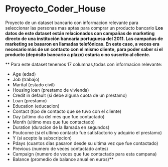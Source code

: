 # Proyecto_Coder_House
Proyecto de un dataset bancario con informacion relevante para seleccionar las personas mas aptas para comprar un producto bancario
**Los datos de este dataset están relacionados con campañas de marketing directo de una institución bancaria portuguesa del 2011. 
Las campañas de marketing se basaron en llamadas telefónicas. En este caso, a veces era necesario más de un contacto con el mismo cliente, 
para poder saber si el producto (depósito bancario a plazo) estaría o no suscrito al cliente.**

** Para este dataset tenemos 17 columnas,todas con informacion relevante:
- Age (edad)
- Job (trabajo)
- Marital (estado civil)
- Housing loan (prestamo de vivienda)
- Credit in default (si debe alguna cuota de un prestamo)
- Loan (prestamo)
- Education (educacion)
- Contact (tipo de contacto que se tuvo con el cliente)
- Day (ultimo dia del mes que fue contactado)
- Month (ultimo mes que fue contactado)
- Duration (duracion de la llamada en segundos)
- Poutcome (si el ultimo contacto fue satisfactorio y adquirio el prestamo)
- Y (si acepto la subscripcion)
- Pdays (cuantos dias pasaron desde su ultima vez que fue contactado)
- Previous (numero de veces contactado antes)
- Campaign (numero de veces que fue contactado para esta campana)
- Balance (promedio de balance anual en euros)**
